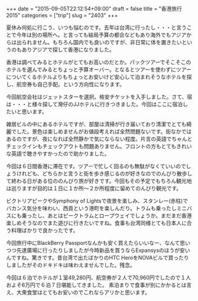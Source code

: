 +++
date = "2015-09-05T22:12:54+09:00"
draft = false
title = "香港旅行2015"
categories = ["trip"]
slug = "2403"
+++

夏休み何処に行こう、いつも悩むのです。去年は台湾に行ったし・・・と言うことで今年は別の場所へ。と言っても結局予算の都合などもあり海外でもアジアからは出られません。もちろん国内でも良いのですが、非日常に体を置きたいというのもありアジアで探して香港になりました。

香港は調べてみるとホテルがとてもお高いのだとか。パックツアーでそこそこのホテルを選んでみるとちょっと予算オーバー。となるとツアーを使わずにツアーについてくるホテルよりもちょっとお安いけど安心して泊まれそうなホテルを探し、航空券も自己手配。という方向性になります。

今回航空会社はジェットスターを選択。格安チケットを入手しました。さて、宿は・・・と様々探して灣仔のJJホテルに行きつきました。今回はここに宿泊したいと思います。

雑居ビルの中にあるホテルですが、部屋は清掃が行き届いており清潔でとても綺麗でした。景色は楽しめませんがお値段考えれば全然問題ないです。街なかではあるのですが、夜になれば全然静かで気にならない程度。片言の英語でちゃんとチェックインもチェックアウトも問題ありません。フロントの方もとてもきれいな英語で聴きやすかったので助かりました。

今回は６日間香港に滞在です。ツアーで忙しく回るのも無駄がなくていいのでしょうけれども、どちらかと言うと街を歩き感じるのが好きなのでのんびり散歩して終わる日がある位ののんびり旅が好きです。今回もその予定でもちろん観光地は巡りますが目的は１日に１か所～２か所程度に留めてのんびり観光です。

ビクトリアピークやSymphony of Lightsで夜景を楽しみ、スタンレー(赤柱)でバカンス気分を味わい、西貢という港町を楽しんだり。トラムも乗ったしミニバスにも乗ったし、あとはピークトラムとロープウェイでしょうか。まだまだ香港楽しめそうなのでまた遊びに行きたいですね。食事も台湾同様とても日本人に合う料理ばかりで良かったです。

今回旅行中にBlackBerry Passportなんかも安く買えたらいいなー、なんて思いつつ先達廣場に行ったりしましたが今時新品を買うならExpansysのほうが安いんですね。驚きです。昔台湾で出たばかりのHTC HeroをNOVAビルで買ったりしましたがそのドキドキは味わえませんでした。残念。

今回は６泊でホテルが１室49,280円、航空券が２人で70,960円でしたので１人およそ6万円で６泊７日堪能してきました。
素泊まりで食事が別にかかるとは言え、大衆食堂はとてもお安いのでこれならアリかと思います。
